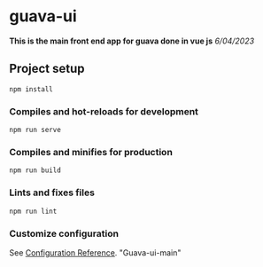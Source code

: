 # guava-ui


**This is the main front end app for guava done in vue js**
*6/04/2023*

## Project setup
```
npm install
```

### Compiles and hot-reloads for development
```
npm run serve
```

### Compiles and minifies for production
```
npm run build
```

### Lints and fixes files
```
npm run lint
```

### Customize configuration
See [Configuration Reference](https://cli.vuejs.org/config/).
"Guava-ui-main" 
